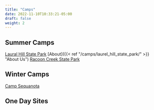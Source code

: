 ```yaml
---
title: "Camps"
date: 2022-11-10T10:33:21-05:00
draft: false
weight: 2
---
```

## Summer Camps

[Laural Hill State Park](https://snazzy-marshmallow-9e25ed.netlify.app/camps/laurel_hill_state_park/)
[About]({{< ref "/camps/laurel_hill_state_park/" >}} "About Us")
[Racoon Creek State Park](https://snazzy-marshmallow-9e25ed.netlify.app/camps/racoon_creek_state_park_camp_1/)

## Winter Camps

[Camp Sequanota](https://snazzy-marshmallow-9e25ed.netlify.app/camps/camp_sequanota/)

## One Day Sites